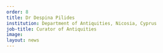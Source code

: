 ```yaml
---
order: 8
title: Dr Despina Pilides
institution: Department of Antiquities, Nicosia, Cyprus
job-title: Curator of Antiquities
image:
layout: news
---
```

